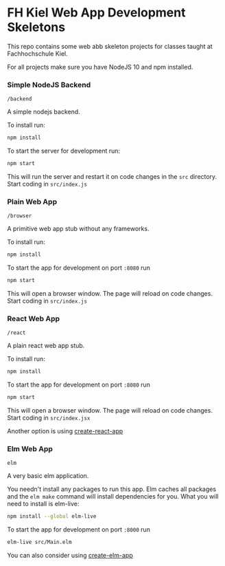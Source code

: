 # FH Kiel Web App Development Skeletons

This repo contains some web abb skeleton projects for classes taught at Fachhochschule Kiel.

For all projects make sure you have NodeJS 10 and npm installed.

### Simple NodeJS Backend 

`/backend`

A simple nodejs backend.

To install run:
```bash
npm install
```

To start the server for development run:
```bash
npm start
```

This will run the server and restart it on code changes in the `src` directory.
Start coding in `src/index.js`

### Plain Web App

`/browser`

A primitive web app stub without any frameworks.

To install run:
```bash
npm install
```

To start the app for development on port `:8080` run
```bash
npm start
```
This will open a browser window. The page will reload on code changes.
Start coding in `src/index.js`

### React Web App

`/react`

A plain react web app stub.

To install run:
```bash
npm install
```

To start the app for development on port `:8080` run
```bash
npm start
```
This will open a browser window. The page will reload on code changes.
Start coding in `src/index.jsx`
 
Another option is using [create-react-app](https://github.com/facebook/create-react-app) 
 
 
### Elm Web App

`elm`

A very basic elm application.

You needn't install any packages to run this app. Elm caches all packages and the `elm make` command will
install dependencies for you. What you will need to install is elm-live:
```bash
npm install --global elm-live
```

To start the app for development on port `:8000` run
```bash
elm-live src/Main.elm
```

You can also consider using [create-elm-app](https://github.com/halfzebra/create-elm-app)